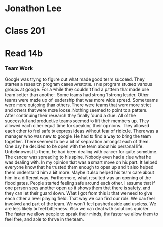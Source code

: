 # Jonathon Lee
# Class 201
# Read 14b

### Team Work
Google was trying to figure out what made good team succeed. They started a research program called Aristotle. This program studied various groups at google. For a while they couldn't find a pattern that made one team better than another. Some teams had strong 1 strong leader. Other teams were made up of leadership that was more wide spread. Some teams were more outgoing than others. There were teams that were more strict and others that were more loose. Nothing seemed to point to a pattern. 
After continuing their research they finally found a clue. All of the successful and productive teams seemed to lift their members up. They allowed each other equal time for speaking their opinions. They allowed each other to feel safe to express ideas without fear of ridicule. 
There was a manager who was new to google. He had to find a way to bring the team together. There seemed to be a bit of separation amongst each of them. One day he decided to be open with the team about his personal life. . Unbeknownst to them, he had been dealing with cancer for quite sometime. The cancer was spreading to his spine. Nobody even had a clue what he was dealing with. In my opinion that was a smart move on his part. It helped everyone know that he trusted them enough to open up and it also helped them understand him a bit more. Maybe it also helped his team care about him in a different way. Furthermore, what resulted was an opening of the flood gates. People started feeling safe around each other. I assume that if one person sees another open up it shows them that there is safety, and they can let their guard down. 
What I got from this is that we need to give each other a level playing field. That way we can find our role. We can feel involved and part of the team. We won't feel pushed aside and useless. We are less likely to feel bitterness. Also we can deal with solutions quicker. The faster we allow people to speak their minds, the faster we allow them to feel free, and able to thrive in the team.